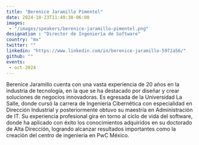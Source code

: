 ```yaml
---
title: "Berenice Jaramillo Pimentel"
date: 2024-10-23T11:49:38-06:00
images: 
 - "/images/speakers/berenice-jaramillo-pimentel.png"
designation : "Director de Ingeniería de Software"
country: "mx"
twitter: ""
linkedin: "https://www.linkedin.com/in/berenice-jaramillo-5972a56/"
github: ""
events: 
 - oct-2024
---
```


Berenice Jaramillo cuenta con una vasta experiencia de 20 años en la industria de tecnología, en la que se ha destacado por diseñar y crear soluciones de negocios innovadoras. Es egresada de la Universidad La Salle, donde cursó la carrera de Ingeniería Cibernética con especialidad en Dirección Industrial y posteriormente obtuvo su maestría en Administración de IT. Su experiencia profesional gira en torno al ciclo de vida del software, donde ha aplicado con éxito los conocimientos adquiridos en su doctorado de Alta Dirección, logrando alcanzar resultados importantes como la creación del centro de ingeniería en PwC México.

